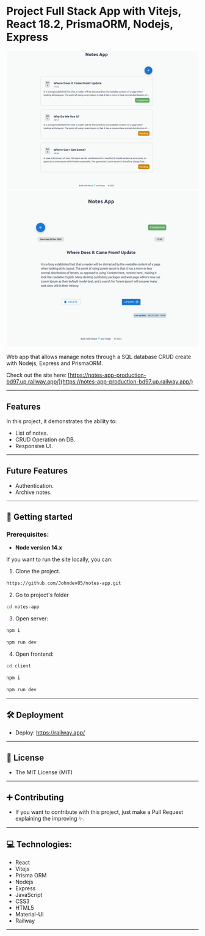 # Project Full Stack App with Vitejs, React 18.2, PrismaORM, Nodejs, Express

![screen-1](./client/public/assets/screen-1.png)
![screen-2](./client/public/assets/screen-2.png)

Web app that allows manage notes through a SQL database CRUD create with Nodejs, Express and PrismaORM.

Check out the site here: [https://notes-app-production-bd97.up.railway.app/](https://notes-app-production-bd97.up.railway.app/)

---

## Features

In this project, it demonstrates the ability to:

- List of notes.
- CRUD Operation on DB.
- Responsive UI.

---

## Future Features

- Authentication.
- Archive notes.

---

## 🚀 Getting started

### Prerequisites:

- **Node version 14.x**

If you want to run the site locally, you can:

1. Clone the project.

```bash
https://github.com/Johndev85/notes-app.git
```

2. Go to project's folder

```bash
cd notes-app
```

3. Open server:

```bash
npm i
```

```bash
npm run dev
```

4. Open frontend:

```bash
cd client
```

```bash
npm i
```

```bash
npm run dev
```

---

## 🛠 Deployment

- Deploy: [https://railway.app/ ](https://railway.app/)

---

## 🧾 License

- The MIT License (MIT)

---

## ➕ Contributing

- If you want to contribute with this project, just make a Pull Request explaining the improving ✨.

---

## 💻 Technologies:

- React
- Vitejs
- Prisma ORM
- Nodejs
- Express
- JavaScript
- CSS3
- HTML5
- Material-UI
- Railway

---
